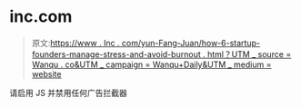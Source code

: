 # inc.com

> 原文:[https://www . Inc . com/yun-Fang-Juan/how-6-startup-founders-manage-stress-and-avoid-burnout . html？UTM _ source = Wanqu . co&UTM _ campaign = Wanqu+Daily&UTM _ medium = website](https://www.inc.com/yun-fang-juan/how-6-startup-founders-manage-stress-and-avoid-burnout.html?utm_source=wanqu.co&utm_campaign=Wanqu+Daily&utm_medium=website)

请启用 JS 并禁用任何广告拦截器